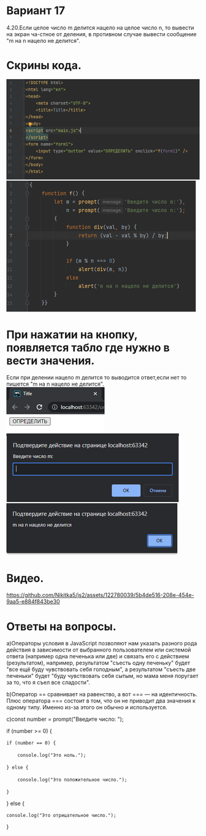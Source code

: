 # Вариант 17
4.20.Если целое число m делится нацело на целое число n, то вывести на экран ча-стное от деления, в противном случае вывести сообщение "m на n нацело не делится".
# Скрины кода.
![Image alt](https://github.com/Nikitka5/js2/blob/main/png/Снимок%20экрана%202023-06-12%20142122.png)
![Image alt](https://github.com/Nikitka5/js2/blob/main/png/Снимок%20экрана%202023-06-12%20142149.png)
# При нажатии на кнопку, появляется табло где нужно в вести значения.
Если при делении нацело m делится то выводится ответ,если нет то пишется "m на n нацело не делится".
![Image alt](https://github.com/Nikitka5/js2/blob/main/png/Снимок%20экрана%202023-06-12%20142228.png)
![Image alt](https://github.com/Nikitka5/js2/blob/main/png/Снимок%20экрана%202023-06-12%20142249.png)
![Image alt](https://github.com/Nikitka5/js2/blob/main/png/Снимок%20экрана%202023-06-12%20142409.png)
# Видео.


https://github.com/Nikitka5/js2/assets/122780039/5b4de516-208e-454e-9aa5-e884f843be30

# Ответы на вопросы.
a)Операторы условия в JavaScript позволяют нам указать разного рода действия в зависимости от выбранного пользователем 
или системой ответа (например одна печенька или две) и связать его с действием (результатом), например, результатом "съесть одну печеньку"
 будет "все ещё буду чувствовать себя голодным", а результатом "съесть две печеньки" будет "буду чувствовать себя сытым, но мама меня 
поругает за то, что я съел все сладости".

b)Оператор == сравнивает на равенство, а вот === — на идентичность. Плюс оператора === состоит в том, что он не приводит два значения 
к одному типу. Именно из-за этого он обычно и используется.

c)const number = prompt("Введите число: ");

if (number >= 0) {
    
    if (number == 0) {
        
        console.log("Это ноль.");
    
    } else {
        
        console.log("Это положительное число.");
    
    }

} else {
    
    console.log("Это отрицательное число.");

}
